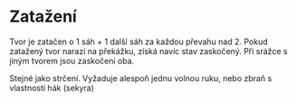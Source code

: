 # Zatažení

Tvor je zatačen o 1 sáh + 1 další sáh za každou převahu nad 2. Pokud
zatažený tvor narazí na překážku, získá navíc stav zaskočený. Při srážce s
jiným tvorem jsou zaskočeni oba.

Stejné jako strčení. Vyžaduje alespoň jednu volnou ruku, nebo zbraň s
vlastností hák (sekyra)
